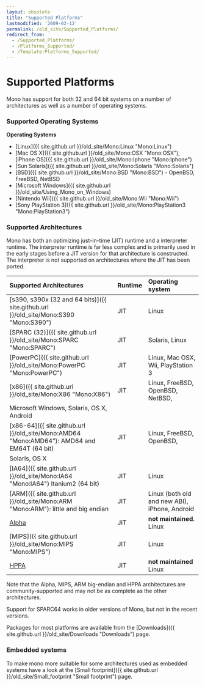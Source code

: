 ```yaml
---
layout: obsolete
title: "Supported Platforms"
lastmodified: '2009-02-12'
permalink: /old_site/Supported_Platforms/
redirect_from:
  - /Supported_Platforms/
  - /Platforms_Supported/
  - /Template:Platforms_Supported/
---
```


Supported Platforms
===================

Mono has support for both 32 and 64 bit systems on a number of architectures as well as a number of operating systems.

### Supported Operating Systems

**Operating Systems**

-   [Linux]({{ site.github.url }}/old_site/Mono:Linux "Mono:Linux")
-   [Mac OS X]({{ site.github.url }}/old_site/Mono:OSX "Mono:OSX"), [iPhone OS]({{ site.github.url }}/old_site/Mono:Iphone "Mono:Iphone")
-   [Sun Solaris]({{ site.github.url }}/old_site/Mono:Solaris "Mono:Solaris")
-   [BSD]({{ site.github.url }}/old_site/Mono:BSD "Mono:BSD") - OpenBSD, FreeBSD, NetBSD
-   [Microsoft Windows]({{ site.github.url }}/old_site/Using_Mono_on_Windows)
-   [Nintendo Wii]({{ site.github.url }}/old_site/Mono:Wii "Mono:Wii")
-   [Sony PlayStation 3]({{ site.github.url }}/old_site/Mono:PlayStation3 "Mono:PlayStation3")

### Supported Architectures

Mono has both an optimizing just-in-time (JIT) runtime and a interpreter runtime. The interpreter runtime is far less complex and is primarily used in the early stages before a JIT version for that architecture is constructed. The interpreter is not supported on architectures where the JIT has been ported.

|Supported Architectures|Runtime|Operating system|
|:----------------------|:------|:---------------|
|[s390, s390x (32 and 64 bits)]({{ site.github.url }}/old_site/Mono:S390 "Mono:S390")|JIT|Linux|
|[SPARC (32)]({{ site.github.url }}/old_site/Mono:SPARC "Mono:SPARC")|JIT|Solaris, Linux|
|[PowerPC]({{ site.github.url }}/old_site/Mono:PowerPC "Mono:PowerPC")|JIT|Linux, Mac OSX, Wii, PlayStation 3|
|[x86]({{ site.github.url }}/old_site/Mono:X86 "Mono:X86")|JIT|Linux, FreeBSD, OpenBSD, NetBSD, 
 Microsoft Windows, Solaris, OS X, Android|
|[x86-64]({{ site.github.url }}/old_site/Mono:AMD64 "Mono:AMD64"): AMD64 and EM64T (64 bit)|JIT|Linux, FreeBSD, OpenBSD, 
Solaris, OS X|
|[IA64]({{ site.github.url }}/old_site/Mono:IA64 "Mono:IA64") Itanium2 (64 bit)|JIT|Linux|
|[ARM]({{ site.github.url }}/old_site/Mono:ARM "Mono:ARM"): little and big endian|JIT|Linux (both old and new ABI), iPhone, Android|
|[Alpha](/index.php?title=Mono:Alpha&action=edit&redlink=1 "Mono:Alpha (page does not exist)")|JIT|**not maintained**. Linux|
|[MIPS]({{ site.github.url }}/old_site/Mono:MIPS "Mono:MIPS")|JIT|Linux|
|[HPPA](/index.php?title=Mono:HPPA&action=edit&redlink=1 "Mono:HPPA (page does not exist)")|JIT|**not maintained** Linux|

Note that the Alpha, MIPS, ARM big-endian and HPPA architectures are community-supported and may not be as complete as the other architectures.

Support for SPARC64 works in older versions of Mono, but not in the recent versions.

 Packages for most platforms are available from the [Downloads]({{ site.github.url }}/old_site/Downloads "Downloads") page.

### Embedded systems

To make mono more suitable for some architectures used as embedded systems have a look at the [Small footprint]({{ site.github.url }}/old_site/Small_footprint "Small footprint") page.


